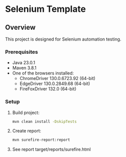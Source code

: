# Selenium Template

## Overview
This project is designed for Selenium automation testing.

### Prerequisites
- Java 23.0.1
- Maven 3.8.1
- One of the browsers installed: 
  - ChromeDriver 130.0.6723.92 (64-bit)
  - EdgeDriver 130.0.2849.68 (64-bit)
  - FireFoxDriver 132.0 (64-bit)

### Setup
1. Build project:
   ```bash
   mvn clean install -DskipTests

2. Create report:
   ```bash
   mvn surefire-report:report
   
3. See report target/reports/surefire.html